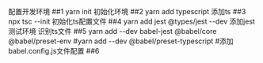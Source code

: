 配置开发环境
    ##1 yarn init            初始化环境
    ##2 yarn add typescript  添加ts
    ##3 npx tsc --init       初始化ts配置文件
    ##4 yarn add jest @types/jest --dev  添加jest测试环境 识别ts文件
    ##5 yarn add --dev babel-jest @babel/core @babel/preset-env 
      #yarn add --dev @babel/preset-typescript 
      #添加babel.config.js文件配置
    ##6 
